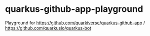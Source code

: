 # quarkus-github-app-playground

Playground for https://github.com/quarkiverse/quarkus-github-app / https://github.com/quarkusio/quarkus-bot